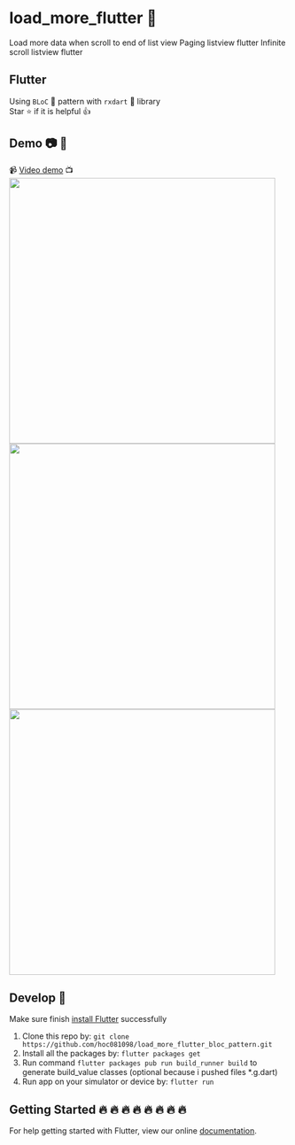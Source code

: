 # load_more_flutter :iphone:

Load more data when scroll to end of list view
Paging listview flutter
Infinite scroll listview flutter

## Flutter

Using `BLoC` :clap: pattern with `rxdart` :muscle: library <br/>
Star :star: if it is helpful :thumbsup:

## Demo :camera: :art:

:video_camera: [Video demo](https://www.youtube.com/watch?v=YPlFaYw3CCE) :tv:
<br>
<img src="https://i.ibb.co/KyYxv4K/Screenshot-2019-01-01-20-37-13.png" height="480px"> <img height="480px" src="screenshots/demo_simple_bloc.gif" /> <img height="480px" src="screenshots/demo.gif" />

## Develop 👏

Make sure finish [install Flutter](https://flutter.io/get-started/install/) successfully

1. Clone this repo by: `git clone https://github.com/hoc081098/load_more_flutter_bloc_pattern.git`
2. Install all the packages by: `flutter packages get`
3. Run command `flutter packages pub run build_runner build` to generate build_value classes (optional because i pushed files *.g.dart)
4. Run app on your simulator or device by: `flutter run`

## Getting Started :fire: :fire: :fire: :fire: :fire: :fire: :fire: :fire: 

For help getting started with Flutter, view our online
[documentation](https://flutter.io/).
